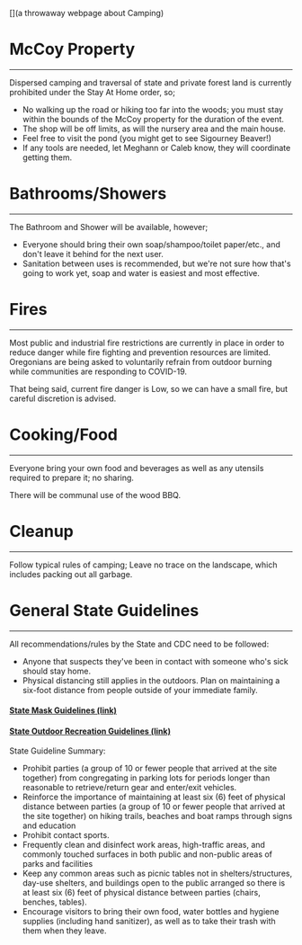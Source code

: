 [](a throwaway webpage about Camping)

# <a name="id-0"></a> McCoy Property
---
Dispersed camping and traversal of state and private forest land is currently prohibited under the Stay At Home order, so;
- No walking up the road or hiking too far into the woods; you must stay within the bounds of the McCoy property for the duration of the event. 
- The shop will be off limits, as will the nursery area and the main house. 
- Feel free to visit the pond (you might get to see Sigourney Beaver!)
- If any tools are needed, let Meghann or Caleb know, they will coordinate getting them.

# <a name="id-1"></a> Bathrooms/Showers
---
The Bathroom and Shower will be available, however;
- Everyone should bring their own soap/shampoo/toilet paper/etc., and don't leave it behind for the next user.
- Sanitation between uses is recommended, but we're not sure how that's going to work yet, soap and water is easiest and most effective.

# <a name="id-2"></a> Fires
---
Most public and industrial fire restrictions are currently in place in order to reduce danger while fire fighting and prevention resources are limited. Oregonians are being asked to voluntarily refrain from outdoor burning while communities are responding​ to ​COVID-19.
 
That being said, current fire danger is Low, so we can have a small fire, but careful discretion is advised. 

# <a name="id-3"></a> Cooking/Food
---
Everyone bring your own food and beverages as well as any utensils required to prepare it; no sharing. 

There will be communal use of the wood BBQ. 

# <a name="id-4"></a> Cleanup
---
Follow typical rules of camping; Leave no trace on the landscape, which includes packing out all garbage.

# <a name="id-5"></a> General State Guidelines 
---
All recommendations/rules by the State and CDC need to be followed:
- Anyone that suspects they've been in contact with someone who's sick should stay home.
- Physical distancing still applies in the outdoors. Plan on maintaining a six-foot distance from people outside of your immediate family.

<h4><a href="https://sharedsystems.dhsoha.state.or.us/DHSForms/Served/le2288K.pdf">State Mask Guidelines (link)</a></h4>
<h4><a href="https://sharedsystems.dhsoha.state.or.us/DHSForms/Served/le2342E.pdf">State Outdoor Recreation Guidelines (link)</a></h4>

State Guideline Summary:
- Prohibit parties (a group of 10 or fewer people that arrived at the site together) from congregating in parking lots for periods longer than reasonable to retrieve/return gear and enter/exit vehicles.
- Reinforce the importance of maintaining at least six (6) feet of physical distance between parties (a group of 10 or fewer people that arrived at the site together) on hiking trails, beaches and boat ramps through signs and education 
- Prohibit contact sports. 
- Frequently clean and disinfect work areas, high-traffic areas, and commonly touched surfaces in both public and non-public areas of parks and facilities
- Keep any common areas such as picnic tables not in shelters/structures, day-use shelters, and buildings open to the public arranged so there is at least six (6) feet of physical distance between parties (chairs, benches, tables).
- Encourage visitors to bring their own food, water bottles and hygiene supplies (including hand sanitizer), as well as to take their trash with them when they leave.